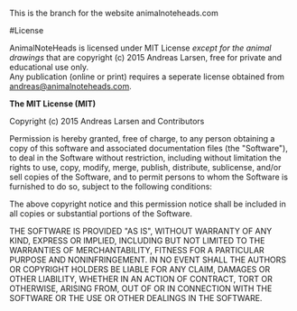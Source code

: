 This is the branch for the website animalnoteheads.com

#License

AnimalNoteHeads is licensed under MIT License *except for the animal drawings* 
that are copyright (c) 2015 Andreas Larsen, free for private and educational 
use only.  
Any publication (online or print) requires a seperate license 
obtained from andreas@animalnoteheads.com.

**The MIT License (MIT)**

Copyright (c) 2015 Andreas Larsen and Contributors

Permission is hereby granted, free of charge, to any person obtaining a copy
of this software and associated documentation files (the "Software"), to deal
in the Software without restriction, including without limitation the rights
to use, copy, modify, merge, publish, distribute, sublicense, and/or sell
copies of the Software, and to permit persons to whom the Software is
furnished to do so, subject to the following conditions:

The above copyright notice and this permission notice shall be included in
all copies or substantial portions of the Software.

THE SOFTWARE IS PROVIDED "AS IS", WITHOUT WARRANTY OF ANY KIND, EXPRESS OR
IMPLIED, INCLUDING BUT NOT LIMITED TO THE WARRANTIES OF MERCHANTABILITY,
FITNESS FOR A PARTICULAR PURPOSE AND NONINFRINGEMENT. IN NO EVENT SHALL THE
AUTHORS OR COPYRIGHT HOLDERS BE LIABLE FOR ANY CLAIM, DAMAGES OR OTHER
LIABILITY, WHETHER IN AN ACTION OF CONTRACT, TORT OR OTHERWISE, ARISING FROM,
OUT OF OR IN CONNECTION WITH THE SOFTWARE OR THE USE OR OTHER DEALINGS IN
THE SOFTWARE.
